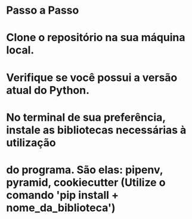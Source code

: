 <h1> Passo a Passo <h1>


# Clone o repositório na sua máquina local.

# Verifique se você possui a versão atual do Python.

# No terminal de sua preferência, instale as bibliotecas necessárias à utilização
# do programa. São elas: pipenv, pyramid, cookiecutter (Utilize o comando 'pip install + nome_da_biblioteca')
